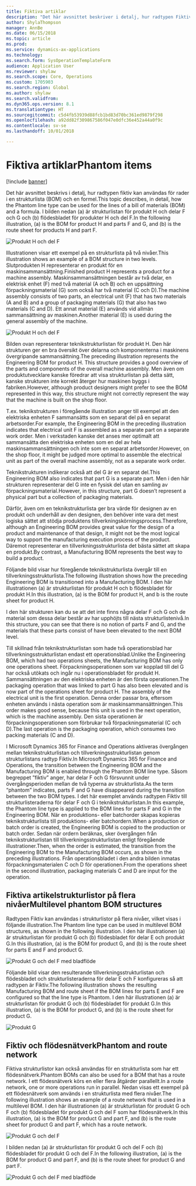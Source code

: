 ```yaml
---
title: Fiktiva artiklar
description: "Det här avsnittet beskriver i detalj, hur radtypen Fiktiv kan användas för rader i en strukturlista (BOM) och en formel i Microsoft Dynamics 365 for Finance and Operations."
author: ShylaThompson
manager: AnnBe
ms.date: 06/15/2018
ms.topic: article
ms.prod: 
ms.service: dynamics-ax-applications
ms.technology: 
ms.search.form: SysOperationTemplateForm
audience: Application User
ms.reviewer: shylaw
ms.search.scope: Core, Operations
ms.custom: 1705903
ms.search.region: Global
ms.author: shylaw
ms.search.validfrom: 
ms.dyn365.ops.version: 8.1
ms.translationtype: HT
ms.sourcegitcommit: c5d4fb53939d88fcb1bd83d70bc361ed9879f298
ms.openlocfilehash: a92dd82f309867586f047e0dfc36e452a44a0f9c
ms.contentlocale: sv-se
ms.lasthandoff: 10/01/2018

---
```


# <a name="phantom-items"></a><span data-ttu-id="2faa5-103">Fiktiva artiklar</span><span class="sxs-lookup"><span data-stu-id="2faa5-103">Phantom items</span></span>

[!include [banner](../includes/banner.md)]

<span data-ttu-id="2faa5-104">Det här avsnittet beskrivs i detalj, hur radtypen fiktiv kan användas för rader i en strukturlista (BOM) och en formel.</span><span class="sxs-lookup"><span data-stu-id="2faa5-104">This topic describes, in detail, how the Phantom line type can be used for the lines of a bill of materials (BOM) and a formula.</span></span> <span data-ttu-id="2faa5-105">I bilden nedan (a) är strukturlistan för produkt H och delar F och G och (b) flödesbladet för produkter H och del F.</span><span class="sxs-lookup"><span data-stu-id="2faa5-105">In the following illustration, (a) is the BOM for product H and parts F and G, and (b) is the route sheet for products H and part F.</span></span>

![Produkt H och del F](media/product-H-part-F.png)


<span data-ttu-id="2faa5-107">Illustrationen visar ett exempel på en strukturlista på två nivåer.</span><span class="sxs-lookup"><span data-stu-id="2faa5-107">This illustration shows an example of a BOM structure in two levels.</span></span> <span data-ttu-id="2faa5-108">Slutprodukten H representerar en produkt för en maskinsammansättning.</span><span class="sxs-lookup"><span data-stu-id="2faa5-108">Finished product H represents a product for a machine assembly.</span></span> <span data-ttu-id="2faa5-109">Maskinsammansättningen består av två delar, en elektrisk enhet (F) med två material (A och B) och en uppsättning förpackningsmaterial (G) som också har två material (C och D).</span><span class="sxs-lookup"><span data-stu-id="2faa5-109">The machine assembly consists of two parts, an electrical unit (F) that has two materials (A and B) and a group of packaging materials (G) that also has two materials (C and D).</span></span> <span data-ttu-id="2faa5-110">Ett annat material (E) används vid allmän sammansättning av maskinen.</span><span class="sxs-lookup"><span data-stu-id="2faa5-110">Another material (E) is used during the general assembly of the machine.</span></span>

![Produkt H och del F](media/product-H-part-B.png)

<span data-ttu-id="2faa5-112">Bilden ovan representerar teknikstrukturlistan för produkt H. Den här strukturen ger en bra översikt över delarna och komponenterna i maskinens övergripande sammansättning.</span><span class="sxs-lookup"><span data-stu-id="2faa5-112">The preceding illustration represents the Engineering BOM for product H. This structure provides a good overview of the parts and components of the overall machine assembly.</span></span> <span data-ttu-id="2faa5-113">Men även om produktutvecklare kanske föredrar att visa strukturlistan på detta sätt, kanske strukturen inte korrekt återger hur maskinen byggs i fabriken.</span><span class="sxs-lookup"><span data-stu-id="2faa5-113">However, although product designers might prefer to see the BOM represented in this way, this structure might not correctly represent the way that the machine is built on the shop floor.</span></span> 

<span data-ttu-id="2faa5-114">T.ex. teknikstrukturen i föregående illustration anger till exempel att den elektriska enheten F sammansätts som en separat del på en separat arbetsorder.</span><span class="sxs-lookup"><span data-stu-id="2faa5-114">For example, the Engineering BOM in the preceding illustration indicates that electrical unit F is assembled as a separate part on a separate work order.</span></span> <span data-ttu-id="2faa5-115">Men i verkstaden kanske det anses mer optimalt att sammansätta den elektriska enheten som en del av hela maskinsammansättningen och inte som en separat arbetsorder.</span><span class="sxs-lookup"><span data-stu-id="2faa5-115">However, on the shop floor, it might be judged more optimal to assemble the electrical unit as part of the overall machine assembly, not as a separate work order.</span></span>

<span data-ttu-id="2faa5-116">Teknikstrukturen indikerar också att del G är en separat del.</span><span class="sxs-lookup"><span data-stu-id="2faa5-116">This Engineering BOM also indicates that part G is a separate part.</span></span> <span data-ttu-id="2faa5-117">Men i den här strukturen representerar del G inte en fysisk del utan en samling av förpackningsmaterial.</span><span class="sxs-lookup"><span data-stu-id="2faa5-117">However, in this structure, part G doesn’t represent a physical part but a collection of packaging materials.</span></span> 

<span data-ttu-id="2faa5-118">Därför, även om en teknikstrukturlista ger bra värde för designen av en produkt och underhåll av den designen, den behöver inte vara det mest logiska sättet att stödja produktens tillverkningskörningsprocess.</span><span class="sxs-lookup"><span data-stu-id="2faa5-118">Therefore, although an Engineering BOM provides great value for the design of a product and maintenance of that design, it might not be the most logical way to support the manufacturing execution process of the product.</span></span> <span data-ttu-id="2faa5-119">Däremot representerar en tillverkningsstrukturlista det bästa sättet att skapa en produkt.</span><span class="sxs-lookup"><span data-stu-id="2faa5-119">By contrast, a Manufacturing BOM represents the best way to build a product.</span></span>

<span data-ttu-id="2faa5-120">Följande bild visar hur föregående teknikstrukturlista övergår till en tillverkningsstrukturlista.</span><span class="sxs-lookup"><span data-stu-id="2faa5-120">The following illustration shows how the preceding Engineering BOM is transitioned into a Manufacturing BOM.</span></span> <span data-ttu-id="2faa5-121">I den här illustrationen (a) är strukturlistan för produkt H och b flödesbladet för produkt H.</span><span class="sxs-lookup"><span data-stu-id="2faa5-121">In this illustration, (a) is the BOM for product H, and b is the route sheet for product H.</span></span>

<span data-ttu-id="2faa5-122">I den här strukturen kan du se att det inte finns några delar F och G och de material som dessa delar består av har upphöjts till nästa strukturlistenivå.</span><span class="sxs-lookup"><span data-stu-id="2faa5-122">In this structure, you can see that there is no notion of parts F and G, and the materials that these parts consist of have been elevated to the next BOM level.</span></span> 

<span data-ttu-id="2faa5-123">Till skillnad från teknikstrukturlistan som hade två operationsblad har tillverkningsstrukturlistan endast ett operationsblad.</span><span class="sxs-lookup"><span data-stu-id="2faa5-123">Unlike the Engineering BOM, which had two operations sheets, the Manufacturing BOM has only one operations sheet.</span></span> <span data-ttu-id="2faa5-124">Förpackningsoperationen som var kopplad till del G har också utökats och ingår nu i operationsbladet för produkt H. Sammansättningen av den elektriska enheten är den första operationen.</span><span class="sxs-lookup"><span data-stu-id="2faa5-124">The packaging operation that was linked to part G has also been elevated and is now part of the operations sheet for product H. The assembly of the electrical unit is the first operation.</span></span> <span data-ttu-id="2faa5-125">Denna order passar bra, eftersom enheten används i nästa operation som är maskinsammansättningen.</span><span class="sxs-lookup"><span data-stu-id="2faa5-125">This order makes good sense, because this unit is used in the next operation, which is the machine assembly.</span></span> <span data-ttu-id="2faa5-126">Den sista operationen är förpackningsoperationen som förbrukar två förpackningsmaterial (C och D).</span><span class="sxs-lookup"><span data-stu-id="2faa5-126">The last operation is the packaging operation, which consumes two packing materials (C and D).</span></span>

<span data-ttu-id="2faa5-127">I Microsoft Dynamics 365 for Finance and Operations aktiveras övergången mellan teknikstrukturlistan och tillverkningsstrukturlistan genom strukturlistans radtyp Fiktiv.</span><span class="sxs-lookup"><span data-stu-id="2faa5-127">In Microsoft Dynamics 365 for Finance and Operations, the transition between the Engineering BOM and the Manufacturing BOM is enabled through the Phantom BOM line type.</span></span> <span data-ttu-id="2faa5-128">Såsom begreppet ”fiktiv” anger, har delar F och G försvunnit under övergångsperioden mellan de två typerna av strukturlista.</span><span class="sxs-lookup"><span data-stu-id="2faa5-128">As the term “phantom” indicates, parts F and G have disappeared during the transition between the two BOM types.</span></span> <span data-ttu-id="2faa5-129">I det här exemplet används radtypen Fiktiv till strukturlisteraderna för delar F och G i teknikstrukturlistan.</span><span class="sxs-lookup"><span data-stu-id="2faa5-129">In this example, the Phantom line type is applied to the BOM lines for parts F and G in the Engineering BOM.</span></span> <span data-ttu-id="2faa5-130">När en produktions- eller batchorder skapas kopieras teknikstrukturlista till produktions- eller batchordern.</span><span class="sxs-lookup"><span data-stu-id="2faa5-130">When a production or batch order is created, the Engineering BOM is copied to the production or batch order.</span></span> <span data-ttu-id="2faa5-131">Sedan när ordern beräknas, sker övergången från teknikstrukturlistan till tillverkningsstrukturlistan enligt föregående illustrationer.</span><span class="sxs-lookup"><span data-stu-id="2faa5-131">Then, when the order is estimated, the transition from the Engineering BOM to the Manufacturing BOM occurs, as shown in the preceding illustrations.</span></span> <span data-ttu-id="2faa5-132">Från operationsbladet i den andra bilden inmatas förpackningsmaterialen C och D för operationen.</span><span class="sxs-lookup"><span data-stu-id="2faa5-132">From the operations sheet in the second illustration, packaging materials C and D are input for the operation.</span></span> 

## <a name="multilevel-phantom-bom-structures"></a><span data-ttu-id="2faa5-133">Fiktiva artikelstrukturlistor på flera nivåer</span><span class="sxs-lookup"><span data-stu-id="2faa5-133">Multilevel phantom BOM structures</span></span>
<span data-ttu-id="2faa5-134">Radtypen Fiktiv kan användas i strukturlistor på flera nivåer, vilket visas i följande illustration.</span><span class="sxs-lookup"><span data-stu-id="2faa5-134">The Phantom line type can be used in multilevel BOM structures, as shown in the following illustration.</span></span> <span data-ttu-id="2faa5-135">I den här illustrationen (a) är strukturlistan för produkt G och (b) flödesbladet för delar E och produkt G.</span><span class="sxs-lookup"><span data-stu-id="2faa5-135">In this illustration, (a) is the BOM for product G, and (b) is the route sheet for parts E and F and product G.</span></span> 

![Produkt G och del F med bladflöde](media/product-G-route-sheet-G.png)


<span data-ttu-id="2faa5-137">Följande bild visar den resulterande tillverkningsstrukturlistan och flödesbladet och strukturlisteraderna för delar E och F konfigureras så att radtypen är Fiktiv.</span><span class="sxs-lookup"><span data-stu-id="2faa5-137">The following illustration shows the resulting Manufacturing BOM and route sheet if the BOM lines for parts E and F are configured so that the line type is Phantom.</span></span> <span data-ttu-id="2faa5-138">I den här illustrationen (a) är strukturlistan för produkt G och (b) flödesbladet för produkt G.</span><span class="sxs-lookup"><span data-stu-id="2faa5-138">In this illustration, (a) is the BOM for product G, and (b) is the route sheet for product G.</span></span>

![Produkt G](media/product-G.png)


## <a name="phantom-and-route-network"></a><span data-ttu-id="2faa5-140">Fiktiv och flödesnätverk</span><span class="sxs-lookup"><span data-stu-id="2faa5-140">Phantom and route network</span></span>
<span data-ttu-id="2faa5-141">Fiktiva strukturlistor kan också användas för en strukturlista som har ett flödesnätverk.</span><span class="sxs-lookup"><span data-stu-id="2faa5-141">Phantom BOMs can also be used for a BOM that has a route network.</span></span> <span data-ttu-id="2faa5-142">I ett flödesnätverk körs en eller flera åtgärder parallellt.</span><span class="sxs-lookup"><span data-stu-id="2faa5-142">In a route network, one or more operations run in parallel.</span></span> <span data-ttu-id="2faa5-143">Nedan visas ett exempel på ett flödesnätverk som används i en strukturlista med flera nivåer.</span><span class="sxs-lookup"><span data-stu-id="2faa5-143">The following illustration shows an example of a route network that is used in a multilevel BOM.</span></span> <span data-ttu-id="2faa5-144">I den här illustrationen (a) är strukturlistan för produkt G och F och (b) flödesbladet för produkt G och del F som har flödesnätverk.</span><span class="sxs-lookup"><span data-stu-id="2faa5-144">In this illustration, (a) is the BOM for product G and part F, and (b) is the route sheet for product G and part F, which has a route network.</span></span>

![Produkt G och del F](media/product-G-part-F.png)


<span data-ttu-id="2faa5-146">I bilden nedan (a) är strukturlistan för produkt G och del F och (b) flödesbladet för produkt G och del F.</span><span class="sxs-lookup"><span data-stu-id="2faa5-146">In the following illustration, (a) is the BOM for product G and part F, and (b) is the route sheet for product G and part F.</span></span>

![Produkt G och del F med bladflöde](media/product-G-part-F-with-route-sheet.png)

